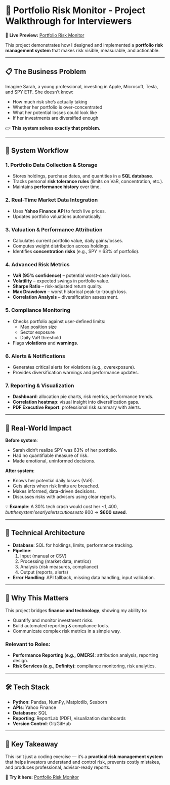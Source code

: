 # 🎯 Portfolio Risk Monitor - Project Walkthrough for Interviewers

📌 **Live Preview:** [Portfolio Risk Monitor](https://portfolio-analyzer-z9u7.onrender.com/)  

This project demonstrates how I designed and implemented a **portfolio risk management system** that makes risk visible, measurable, and actionable.  

---

## 📋 The Business Problem

Imagine Sarah, a young professional, investing in Apple, Microsoft, Tesla, and SPY ETF. She doesn’t know:
- How much risk she’s actually taking  
- Whether her portfolio is over-concentrated  
- What her potential losses could look like  
- If her investments are diversified enough  

👉 **This system solves exactly that problem.**

---

## 🔄 System Workflow

### 1. Portfolio Data Collection & Storage
- Stores holdings, purchase dates, and quantities in a **SQL database**.  
- Tracks personal **risk tolerance rules** (limits on VaR, concentration, etc.).  
- Maintains **performance history** over time.  

### 2. Real-Time Market Data Integration
- Uses **Yahoo Finance API** to fetch live prices.  
- Updates portfolio valuations automatically.  

### 3. Valuation & Performance Attribution
- Calculates current portfolio value, daily gains/losses.  
- Computes weight distribution across holdings.  
- Identifies **concentration risks** (e.g., SPY = 63% of portfolio).  

### 4. Advanced Risk Metrics
- **VaR (95% confidence)** – potential worst-case daily loss.  
- **Volatility** – expected swings in portfolio value.  
- **Sharpe Ratio** – risk-adjusted return quality.  
- **Max Drawdown** – worst historical peak-to-trough loss.  
- **Correlation Analysis** – diversification assessment.  

### 5. Compliance Monitoring
- Checks portfolio against user-defined limits:  
  - Max position size  
  - Sector exposure  
  - Daily VaR threshold  
- Flags **violations** and **warnings**.  

### 6. Alerts & Notifications
- Generates critical alerts for violations (e.g., overexposure).  
- Provides diversification warnings and performance updates.  

### 7. Reporting & Visualization
- **Dashboard**: allocation pie charts, risk metrics, performance trends.  
- **Correlation heatmap**: visual insight into diversification gaps.  
- **PDF Executive Report**: professional risk summary with alerts.  

---

## 🎯 Real-World Impact

**Before system**:  
- Sarah didn’t realize SPY was 63% of her portfolio.  
- Had no quantifiable measure of risk.  
- Made emotional, uninformed decisions.  

**After system**:  
- Knows her potential daily losses (VaR).  
- Gets alerts when risk limits are breached.  
- Makes informed, data-driven decisions.  
- Discusses risks with advisors using clear reports.  

💡 **Example**: A 30% tech crash would cost her ~$1,400, but the system’s early alerts cut losses to ~$800 → **$600 saved**.  

---

## 🔧 Technical Architecture

- **Database**: SQL for holdings, limits, performance tracking.  
- **Pipeline**:  
  1. Input (manual or CSV)  
  2. Processing (market data, metrics)  
  3. Analysis (risk measures, compliance)  
  4. Output (reports, alerts)  
- **Error Handling**: API fallback, missing data handling, input validation.  

---

## 💼 Why This Matters

This project bridges **finance and technology**, showing my ability to:  
- Quantify and monitor investment risks.  
- Build automated reporting & compliance tools.  
- Communicate complex risk metrics in a simple way.  

### Relevant to Roles:
- **Performance Reporting (e.g., OMERS)**: attribution analysis, reporting design.  
- **Risk Services (e.g., Definity)**: compliance monitoring, risk analytics.  

---

## 🛠️ Tech Stack

- **Python**: Pandas, NumPy, Matplotlib, Seaborn  
- **APIs**: Yahoo Finance  
- **Databases**: SQL  
- **Reporting**: ReportLab (PDF), visualization dashboards  
- **Version Control**: Git/GitHub  

---

## 🚀 Key Takeaway

This isn’t just a coding exercise — it’s a **practical risk management system** that helps investors understand and control risk, prevents costly mistakes, and produces professional, advisor-ready reports.  

📌 **Try it here:** [Portfolio Risk Monitor](https://portfolio-analyzer-z9u7.onrender.com/)  
